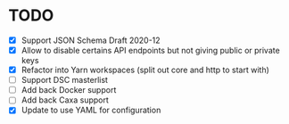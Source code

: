 # TODO

- [x] Support JSON Schema Draft 2020-12
- [x] Allow to disable certains API endpoints but not giving public or private keys
- [x] Refactor into Yarn workspaces (split out core and http to start with)
- [ ] Support DSC masterlist
- [ ] Add back Docker support
- [ ] Add back Caxa support
- [x] Update to use YAML for configuration
